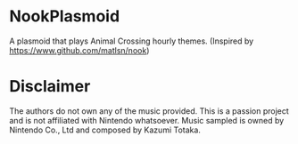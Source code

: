 # NookPlasmoid
A plasmoid that plays Animal Crossing hourly themes. (Inspired by https://www.github.com/matlsn/nook)

# Disclaimer
The authors do not own any of the music provided. This is a passion project and is not affiliated with Nintendo whatsoever. Music sampled is owned by Nintendo Co., Ltd and composed by Kazumi Totaka.
